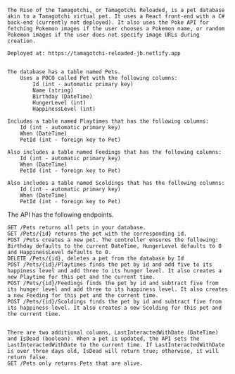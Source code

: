    The Rise of the Tamagotchi, or Tamagotchi Reloaded, is a pet database akin to a Tamagotchi virtual pet. It uses a React front-end with a C# back-end (currently not deployed). It also uses the Poke API for fetching Pokemon images if the user chooses a Pokemon name, or random Pokemon images if the user does not specify image URLs during creation.

    Deployed at: https://tamagotchi-reloaded-jb.netlify.app


    The database has a table named Pets.
        Uses a POCO called Pet with the following columns:
            Id (int - automatic primary key)
            Name (string)
            Birthday (DateTime)
            HungerLevel (int)
            HappinessLevel (int)

    Includes a table named Playtimes that has the following columns:
        Id (int - automatic primary key)
        When (DateTime)
        PetId (int - foreign key to Pet)

    Also includes a table named Feedings that has the following columns:
        Id (int - automatic primary key)
        When (DateTime)
        PetId (int - foreign key to Pet)

    Also includes a table named Scoldings that has the following columns:
        Id (int - automatic primary key)
        When (DateTime)
        PetId (int - foreign key to Pet)

The API has the following endpoints.

    GET /Pets returns all pets in your database.
    GET /Pets/{id} returns the pet with the corresponding id.
    POST /Pets creates a new pet. The controller ensures the following: Birthday defaults to the current DateTime, HungerLevel defaults to 0 and HappinessLevel defaults to 0.
    DELETE /Pets/{id}, deletes a pet from the database by Id
    POST /Pets/{id}/Playtimes finds the pet by id and add five to its happiness level and add three to its hunger level. It also creates a new Playtime for this pet and the current time.
    POST /Pets/{id}/Feedings finds the pet by id and subtract five from its hunger level and add three to its happiness level. It also creates a new Feeding for this pet and the current time.
    POST /Pets/{id}/Scoldings finds the pet by id and subtract five from its happiness level. It also creates a new Scolding for this pet and the current time.


    There are two additional columns, LastInteractedWithDate (DateTime) and IsDead (boolean). When a pet is updated, the API sets the LastInteractedWithDate to the current time. If LastInteractedWithDate is over three days old, IsDead will return true; otherwise, it will return false.
    GET /Pets only returns Pets that are alive.
